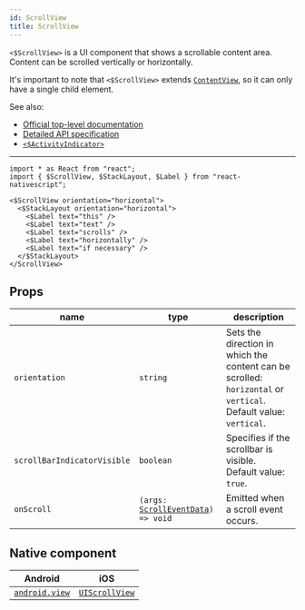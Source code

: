 ```yaml
---
id: ScrollView
title: ScrollView
---
```

<!-- contributors: [shirakaba, eddyverbruggen, ikoevska, misterbrownza] -->

`<$ScrollView>` is a UI component that shows a scrollable content area. Content can be scrolled vertically or horizontally.

It's important to note that `<$ScrollView>` extends [`ContentView`](https://docs.nativescript.org/api-reference/classes/_ui_content_view_.contentview), so it can only have a single child element.

See also:

* [Official top-level documentation](https://docs.nativescript.org/ui/components/scroll-view)
* [Detailed API specification](https://docs.nativescript.org/api-reference/classes/_ui_scroll_view_.scrollview)
* [`<$ActivityIndicator>`](/docs/components/activity-indicator)

---

```tsx
import * as React from "react";
import { $ScrollView, $StackLayout, $Label } from "react-nativescript";

<$ScrollView orientation="horizontal">
  <$StackLayout orientation="horizontal">
    <$Label text="this" />
    <$Label text="text" />
    <$Label text="scrolls" />
    <$Label text="horizontally" />
    <$Label text="if necessary" />
  </$StackLayout>
</ScrollView>
```

<!-- [> screenshots for=ScrollView <] -->

## Props

| name | type | description |
|------|------|-------------|
| `orientation` | `string` | Sets the direction in which the content can be scrolled: `horizontal` or `vertical`.<br/>Default value: `vertical`.
| `scrollBarIndicatorVisible` | `boolean` | Specifies if the scrollbar is visible.<br/>Default value: `true`.
| `onScroll` | `(args: `[`ScrollEventData`](https://docs.nativescript.org/api-reference/interfaces/_ui_scroll_view_.scrolleventdata)`) => void` | Emitted when a scroll event occurs.

## Native component

| Android | iOS |
|---------|-----|
| [`android.view`](https://developer.android.com/reference/android/view/View.html) | [`UIScrollView`](https://developer.apple.com/documentation/uikit/uiscrollview)
